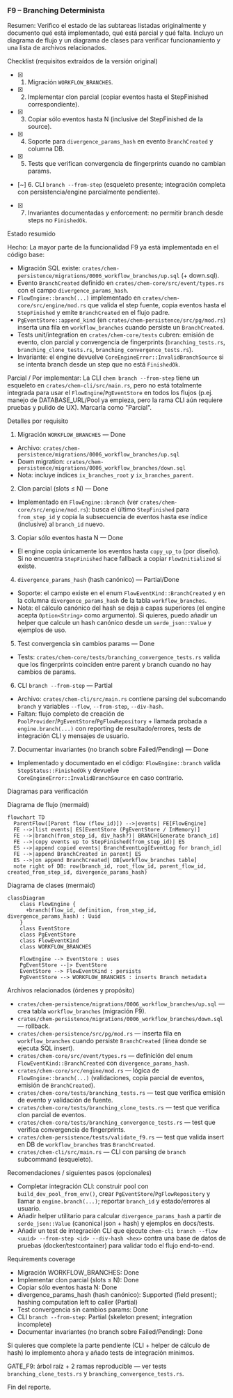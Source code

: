 ### F9 – Branching Determinista

Resumen: Verifico el estado de las subtareas listadas originalmente y documento qué está implementado, qué está parcial y qué falta. Incluyo un diagrama de flujo y un diagrama de clases para verificar funcionamiento y una lista de archivos relacionados.

Checklist (requisitos extraídos de la versión original)

- [x] 1. Migración `WORKFLOW_BRANCHES`.
- [x] 2. Implementar clon parcial (copiar eventos hasta el StepFinished correspondiente).
- [x] 3. Copiar sólo eventos hasta N (inclusive del StepFinished de la source).
- [x] 4. Soporte para `divergence_params_hash` en evento `BranchCreated` y columna DB.
- [x] 5. Tests que verifican convergencia de fingerprints cuando no cambian params.
- [~] 6. CLI `branch --from-step` (esqueleto presente; integración completa con persistencia/engine parcialmente pendiente).
- [x] 7. Invariantes documentadas y enforcement: no permitir branch desde steps no `FinishedOk`.

Estado resumido

Hecho: La mayor parte de la funcionalidad F9 ya está implementada en el código base:

- Migración SQL existe: `crates/chem-persistence/migrations/0006_workflow_branches/up.sql` (+ down.sql).
- Evento `BranchCreated` definido en `crates/chem-core/src/event/types.rs` con el campo `divergence_params_hash`.
- `FlowEngine::branch(...)` implementado en `crates/chem-core/src/engine/mod.rs` que valida el step fuente, copia eventos hasta el `StepFinished` y emite `BranchCreated` en el flujo padre.
- `PgEventStore::append_kind` (en `crates/chem-persistence/src/pg/mod.rs`) inserta una fila en `workflow_branches` cuando persiste un `BranchCreated`.
- Tests unit/integration en `crates/chem-core/tests` cubren: emisión de evento, clon parcial y convergencia de fingerprints (`branching_tests.rs`, `branching_clone_tests.rs`, `branching_convergence_tests.rs`).
- Invariante: el engine devuelve `CoreEngineError::InvalidBranchSource` si se intenta branch desde un step que no está `FinishedOk`.

Parcial / Por implementar: La CLI `chem branch --from-step` tiene un esqueleto en `crates/chem-cli/src/main.rs`, pero no está totalmente integrada para usar el `FlowEngine`/`PgEventStore` en todos los flujos (p.ej. manejo de DATABASE_URL/Pool ya empieza, pero la rama CLI aún requiere pruebas y pulido de UX). Marcarla como "Parcial".

Detalles por requisito

1. Migración `WORKFLOW_BRANCHES` — Done

- Archivo: `crates/chem-persistence/migrations/0006_workflow_branches/up.sql`
- Down migration: `crates/chem-persistence/migrations/0006_workflow_branches/down.sql`
- Nota: incluye índices `ix_branches_root` y `ix_branches_parent`.

2. Clon parcial (slots ≤ N) — Done

- Implementado en `FlowEngine::branch` (ver `crates/chem-core/src/engine/mod.rs`): busca el último `StepFinished` para `from_step_id` y copia la subsecuencia de eventos hasta ese índice (inclusive) al `branch_id` nuevo.

3. Copiar sólo eventos hasta N — Done

- El engine copia únicamente los eventos hasta `copy_up_to` (por diseño). Si no encuentra `StepFinished` hace fallback a copiar `FlowInitialized` si existe.

4. `divergence_params_hash` (hash canónico) — Partial/Done

- Soporte: el campo existe en el enum `FlowEventKind::BranchCreated` y en la columna `divergence_params_hash` de la tabla `workflow_branches`.
- Nota: el cálculo canónico del hash se deja a capas superiores (el engine acepta `Option<String>` como argumento). Si quieres, puedo añadir un helper que calcule un hash canónico desde un `serde_json::Value` y ejemplos de uso.

5. Test convergencia sin cambios params — Done

- Tests: `crates/chem-core/tests/branching_convergence_tests.rs` valida que los fingerprints coinciden entre parent y branch cuando no hay cambios de params.

6. CLI `branch --from-step` — Partial

- Archivo: `crates/chem-cli/src/main.rs` contiene parsing del subcomando `branch` y variables `--flow`, `--from-step`, `--div-hash`.
- Faltan: flujo completo de creación de `PoolProvider`/`PgEventStore`/`PgFlowRepository` + llamada probada a `engine.branch(...)` con reporting de resultado/errores, tests de integración CLI y mensajes de usuario.

7. Documentar invariantes (no branch sobre Failed/Pending) — Done

- Implementado y documentado en el código: `FlowEngine::branch` valida `StepStatus::FinishedOk` y devuelve `CoreEngineError::InvalidBranchSource` en caso contrario.

Diagramas para verificación

Diagrama de flujo (mermaid)

```mermaid
flowchart TD
  ParentFlow([Parent flow (flow_id)]) -->|events| FE[FlowEngine]
  FE -->|list events| ES[EventStore (PgEventStore / InMemory)]
  FE -->|branch(from_step_id, div_hash?)| BRANCH[Generate branch_id]
  FE -->|copy events up to StepFinished(from_step_id)| ES
  ES -->|append copied events| BranchEventLog[EventLog for branch_id]
  FE -->|append BranchCreated in parent| ES
  ES -->|on append BranchCreated| DB[workflow_branches table]
  note right of DB: row(branch_id, root_flow_id, parent_flow_id, created_from_step_id, divergence_params_hash)
```

Diagrama de clases (mermaid)

```mermaid
classDiagram
    class FlowEngine {
      +branch(flow_id, definition, from_step_id, divergence_params_hash) : Uuid
    }
    class EventStore
    class PgEventStore
    class FlowEventKind
    class WORKFLOW_BRANCHES

    FlowEngine --> EventStore : uses
    PgEventStore --|> EventStore
    EventStore --> FlowEventKind : persists
    PgEventStore --> WORKFLOW_BRANCHES : inserts Branch metadata
```

Archivos relacionados (órdenes y propósito)

- `crates/chem-persistence/migrations/0006_workflow_branches/up.sql` — crea tabla `workflow_branches` (migración F9).
- `crates/chem-persistence/migrations/0006_workflow_branches/down.sql` — rollback.
- `crates/chem-persistence/src/pg/mod.rs` — inserta fila en `workflow_branches` cuando persiste `BranchCreated` (línea donde se ejecuta SQL insert).
- `crates/chem-core/src/event/types.rs` — definición del enum `FlowEventKind::BranchCreated` con `divergence_params_hash`.
- `crates/chem-core/src/engine/mod.rs` — lógica de `FlowEngine::branch(...)` (validaciones, copia parcial de eventos, emisión de `BranchCreated`).
- `crates/chem-core/tests/branching_tests.rs` — test que verifica emisión de evento y validación de fuente.
- `crates/chem-core/tests/branching_clone_tests.rs` — test que verifica clon parcial de eventos.
- `crates/chem-core/tests/branching_convergence_tests.rs` — test que verifica convergencia de fingerprints.
- `crates/chem-persistence/tests/validate_f9.rs` — test que valida insert en DB de `workflow_branches` tras `BranchCreated`.
- `crates/chem-cli/src/main.rs` — CLI con parsing de `branch` subcommand (esqueleto).

Recomendaciones / siguientes pasos (opcionales)

- Completar integración CLI: construir pool con `build_dev_pool_from_env()`, crear `PgEventStore`/`PgFlowRepository` y llamar a `engine.branch(...)`; reportar `branch_id` y estado/errores al usuario.
- Añadir helper utilitario para calcular `divergence_params_hash` a partir de `serde_json::Value` (canonical json + hash) y ejemplos en docs/tests.
- Añadir un test de integración CLI que ejecute `chem-cli branch --flow <uuid> --from-step <id> --div-hash <hex>` contra una base de datos de pruebas (docker/testcontainer) para validar todo el flujo end-to-end.

Requirements coverage

- Migración WORKFLOW_BRANCHES: Done
- Implementar clon parcial (slots ≤ N): Done
- Copiar sólo eventos hasta N: Done
- divergence_params_hash (hash canónico): Supported (field present); hashing computation left to caller (Partial)
- Test convergencia sin cambios params: Done
- CLI `branch --from-step`: Partial (skeleton present; integration incomplete)
- Documentar invariantes (no branch sobre Failed/Pending): Done

Si quieres que complete la parte pendiente (CLI + helper de cálculo de hash) lo implemento ahora y añado tests de integración mínimos.

GATE_F9: árbol raíz + 2 ramas reproducible — ver tests `branching_clone_tests.rs` y `branching_convergence_tests.rs`.

Fin del reporte.
